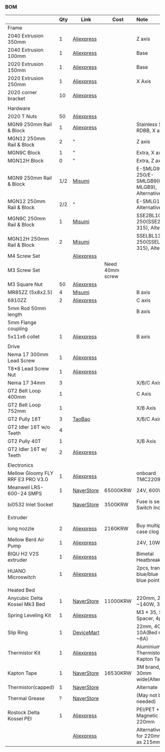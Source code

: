 ### BOM


|                                   | Qty | Link                                                                                                                                                                                                                                                                                                                                                                                                                                 | Cost            | Note                                          |
| :---------------------------------- | ----- | -------------------------------------------------------------------------------------------------------------------------------------------------------------------------------------------------------------------------------------------------------------------------------------------------------------------------------------------------------------------------------------------------------------------------------------- | ----------------- | :---------------------------------------------- |
| Frame                             |     |                                                                                                                                                                                                                                                                                                                                                                                                                                      |                 |                                               |
| 2040 Extrusion 350mm              | 1   | [Aliexpress](https://www.aliexpress.us/item/1005005037443914.html?pdp_npi=4%40dis%21USD%21US%20%244.70%21US%20%242.87%21%21%214.70%212.87%21%402101585f17218160977374631e6f09%2112000031411902085%21sh%21HK%213408833611%21X&spm=a2g0o.store_pc_allItems_or_groupList.new_all_items_2007532827729.1005005037443914&gatewayAdapt=glo2usa)                                                                                             |                 | Z axis                                        |
| 2040 Extrusion 100mm              | 1   | [Aliexpress](https://www.aliexpress.us/item/1005005037443914.html?pdp_npi=4%40dis%21USD%21US%20%244.70%21US%20%242.87%21%21%214.70%212.87%21%402101585f17218160977374631e6f09%2112000031411902085%21sh%21HK%213408833611%21X&spm=a2g0o.store_pc_allItems_or_groupList.new_all_items_2007532827729.1005005037443914&gatewayAdapt=glo2usa)                                                                                             |                 | Base                                          |
| 2020 Extrusion 150mm              | 1   | [Aliexpress](https://www.aliexpress.us/item/1005005037443914.html?pdp_npi=4%40dis%21USD%21US%20%244.70%21US%20%242.87%21%21%214.70%212.87%21%402101585f17218160977374631e6f09%2112000031411902085%21sh%21HK%213408833611%21X&spm=a2g0o.store_pc_allItems_or_groupList.new_all_items_2007532827729.1005005037443914&gatewayAdapt=glo2usa)                                                                                             |                 | Base                                          |
| 2020 Extrusion 250mm              | 1   | [Aliexpress](https://www.aliexpress.us/item/1005005037443914.html?pdp_npi=4%40dis%21USD%21US%20%244.70%21US%20%242.87%21%21%214.70%212.87%21%402101585f17218160977374631e6f09%2112000031411902085%21sh%21HK%213408833611%21X&spm=a2g0o.store_pc_allItems_or_groupList.new_all_items_2007532827729.1005005037443914&gatewayAdapt=glo2usa)                                                                                             |                 | X Axis                                        |
| 2020 corner bracket               | 10  | [Aliexpress](https://www.aliexpress.us/item/1005002883833150.html?pdp_npi=4%40dis%21USD%21US%20%248.00%21US%20%245.36%21%21%218.00%215.36%21%402101585f17218162290038619e6f09%2112000022608302408%21sh%21HK%213408833611%21X&spm=a2g0o.store_pc_allItems_or_groupList.new_all_items_2007532827729.1005002883833150&gatewayAdapt=glo2usa)                                                                                             |                 |                                               |
|                                   |     |                                                                                                                                                                                                                                                                                                                                                                                                                                      |                 |                                               |
| Hardware                          |     |                                                                                                                                                                                                                                                                                                                                                                                                                                      |                 |                                               |
| 2020 T Nuts                       | 50  | [Aliexpress](https://aliexpress.us/item/1005003023734101.html?pdp_npi=4%40dis%21USD%21US%20%243.50%21US%20%242.27%21%21%213.50%212.27%21%402101585f17218164046887395e6f09%2112000023289976894%21sh%21HK%213408833611%21X&spm=a2g0o.store_pc_allItems_or_groupList.new_all_items_2007532827729.1005003023734101&gatewayAdapt=glo2usa)                                                                                                 |                 |                                               |
| MGN9 250mm Rail & Block           | 1   | [Aliexpress](https://a.aliexpress.com/_omnpQO7)                                                                                                                                                                                                                                                                                                                                                                                      |                 | Stainless Steel, RDBB, X axis                 |
| MGN12 250mm Rail & Block          | 2   | "                                                                                                                                                                                                                                                                                                                                                                                                                                    |                 | Z axis                                        |
| MGN9C Block                       | 1   | "                                                                                                                                                                                                                                                                                                                                                                                                                                    |                 | Extra, X axis                                 |
| MGN12H Block                      | 0   | "                                                                                                                                                                                                                                                                                                                                                                                                                                    |                 | Extra, Z axis                                 |
| MGN9 250mm Rail & Block           | 1/2 | [Misumi](https://kr.misumi-ec.com/vona2/detail/110310458729/)                                                                                                                                                                                                                                                                                                                                                                        |                 | E-SMLG9-250/E-SMLGB9(C-MLGB9), Alternative    |
| MGN12 250mm Rail & Block          | 2/2 | "                                                                                                                                                                                                                                                                                                                                                                                                                                    |                 | E-SMLG12-250, Alternative                     |
| MGN9C 250mm Rail & Block          | 1   | [Misumi](https://kr.misumi-ec.com/vona2/detail/110302586530/)                                                                                                                                                                                                                                                                                                                                                                        |                 | SSE2BL10-250(SSE2B10-315), Alternative        |
| MGN12H 250mm Rail & Block         | 2   | [Misumi](https://kr.misumi-ec.com/vona2/detail/110302586710/)                                                                                                                                                                                                                                                                                                                                                                        |                 | SSELBL13-250(SSELB13-315), Alternative        |
| M4 Screw Set                      |     | [Aliexpress](https://www.aliexpress.us/item/1005002109863123.html?spm=a2g0o.productlist.main.17.7fe82c812tBHeu&algo_pvid=9b3adcc2-eaa7-49f5-827b-65c76ebec4ab&algo_exp_id=9b3adcc2-eaa7-49f5-827b-65c76ebec4ab-8&pdp_npi=4%40dis%21USD%2114.98%218.24%21%21%2114.98%218.24%21%402101364217218106530737554e0d29%2112000018775202479%21sea%21HK%213408833611%21&curPageLogUid=3mmH5TGniEUf&utparam-url=scene%3Asearch%7Cquery_from%3A) |                 |                                               |
| M3 Screw Set                      |     |                                                                                                                                                                                                                                                                                                                                                                                                                                      | Need 40mm screw |                                               |
| M3 Square Nut                     | 50  | [Aliexpress](https://www.aliexpress.us/item/1005001612157787.html?spm=a2g0o.productlist.main.1.5d017e8aeZHkcO&algo_pvid=3c10a105-0205-4d35-910a-e991c6a990df&algo_exp_id=3c10a105-0205-4d35-910a-e991c6a990df-0&pdp_npi=4%40dis%21USD%212.68%212.28%21%21%212.68%212.28%21%402102f6cb17218121155956718ec6aa%2112000028150283667%21sea%21HK%213408833611%21&curPageLogUid=DIoZCeJsWn29&utparam-url=scene%3Asearch%7Cquery_from%3A)    |                 |                                               |
| MR85ZZ (5x8x2.5)                  | 4   | [Misumi](https://kr.misumi-ec.com/vona2/detail/221005552990/?HissuCode=MR85ZZ)                                                                                                                                                                                                                                                                                                                                                       |                 | B axis                                        |
| 6810ZZ                            | 2   | [Aliexpress](https://www.aliexpress.us/item/32862403898.html?spm=a2g0o.productlist.main.3.28051f017e5Tbz&algo_pvid=e4d6ce69-5943-4ac6-adf3-921e6b8d509a&algo_exp_id=e4d6ce69-5943-4ac6-adf3-921e6b8d509a-1&pdp_npi=4%40dis%21USD%215.39%214.31%21%21%215.39%214.31%21%402140e84617218120288452517e1693%2165529151447%21sea%21HK%213408833611%21X&curPageLogUid=G0ytiQ8Lm1Mz&utparam-url=scene%3Asearch%7Cquery_from%3A)              |                 | C axis                                        |
| 5mm Rod 50mm length               |     |                                                                                                                                                                                                                                                                                                                                                                                                                                      |                 | B axis                                        |
| 5mm Flange coupling               |     |                                                                                                                                                                                                                                                                                                                                                                                                                                      |                 |                                               |
| 5x11x6 collet                     | 1   | [Aliexpress](https://www.aliexpress.com/item/1005005687346657.html?spm=a2g0o.order_list.order_list_main.270.6df81802pwJpHi)                                                                                                                                                                                                                                                                                                          |                 | B axis                                        |
|                                   |     |                                                                                                                                                                                                                                                                                                                                                                                                                                      |                 |                                               |
| Drive                             |     |                                                                                                                                                                                                                                                                                                                                                                                                                                      |                 |                                               |
| Nema 17 300mm Lead Screw          | 1   | [Aliexpress](https://www.aliexpress.us/item/1005005575285492.html?spm=a2g0o.productlist.0.0.5d017e8aeZHkcO&mp=1&gatewayAdapt=glo2usa)                                                                                                                                                                                                                                                                                                |                 |                                               |
| T8\*8 Lead Screw Nut              | 1   | [Aliexpress](https://www.aliexpress.us/item/32957828816.html?pdp_npi=3%40dis%21USD%21%21US%20%240.80%21%21%21%21%21%4021410c4117218088288495225e8dd8%21%21im%21%21&gatewayAdapt=glo2usa)                                                                                                                                                                                                                                             |                 |                                               |
| Nema 17 34mm                      | 3   |                                                                                                                                                                                                                                                                                                                                                                                                                                      |                 | X/B/C Axis                                    |
| GT2 Belt Loop 400mm               | 1   |                                                                                                                                                                                                                                                                                                                                                                                                                                      |                 | C Axis                                        |
| GT2 Belt Loop 752mm               | 1   |                                                                                                                                                                                                                                                                                                                                                                                                                                      |                 | X/B Axis                                      |
| GT2 Pully 16T                     | 3   | [TaoBao](https://e.tb.cn/h.TQ1ktN3yCzzM9IA?tk=SfhbeX7y4nz)                                                                                                                                                                                                                                                                                                                                                                           |                 | X/B/C Axis                                    |
| GT2 Idler 16T w/o Teeth           | 4   |                                                                                                                                                                                                                                                                                                                                                                                                                                      |                 |                                               |
| GT2 Pully 40T                     | 1   |                                                                                                                                                                                                                                                                                                                                                                                                                                      |                 | X/B Axis                                      |
| GT2 Idler 16T w/ Teeth            | 2   | [Aliexpress](https://www.aliexpress.us/item/32817328238.html?spm=a2g0o.productlist.main.1.154a6eafY9AYrN&algo_pvid=2e5559f6-0e2b-4699-af66-2900a6241a77&algo_exp_id=2e5559f6-0e2b-4699-af66-2900a6241a77-0&pdp_npi=4%40dis%21USD%210.83%210.80%21%21%210.83%210.80%21%402141069c17218103868312197ecd23%2112000030774036536%21sea%21HK%213408833611%21&curPageLogUid=WzjkJAxiIMiS&utparam-url=scene%3Asearch%7Cquery_from%3A)         |                 |                                               |
|                                   |     |                                                                                                                                                                                                                                                                                                                                                                                                                                      |                 |                                               |
| Electronics                       |     |                                                                                                                                                                                                                                                                                                                                                                                                                                      |                 |                                               |
| Mellow Gloomy FLY RRF E3 PRO V3.0 | 1   | [Aliexpress](https://a.aliexpress.com/_oowFa4x)                                                                                                                                                                                                                                                                                                                                                                                      |                 | onboard TMC2209                               |
| Meanwell LRS-600-24 SMPS          | 1   | [NaverStore](https://naver.me/57ViGTUl)                                                                                                                                                                                                                                                                                                                                                                                              | 65000KRW        | 24V, 600W                                     |
| bi0532 Inlet Socket               |     | [NaverStore](https://naver.me/F74zonIe)                                                                                                                                                                                                                                                                                                                                                                                              | 3500KRW         | Fuse is separate, Switch Included             |
|                                   |     |                                                                                                                                                                                                                                                                                                                                                                                                                                      |                 |                                               |
| Extruder                          |     |                                                                                                                                                                                                                                                                                                                                                                                                                                      |                 |                                               |
| long nozzle                       | 2   | [Aliexpress](https://a.aliexpress.com/_oFF1uXZ)                                                                                                                                                                                                                                                                                                                                                                                      | 2160KRW         | Buy multiple in case clog                     |
| Mellow Berd Air Pump              | 1   | [Aliexpress](https://a.aliexpress.com/_omC11WL)                                                                                                                                                                                                                                                                                                                                                                                      |                 | 24V, 10W                                      |
| BIQU H2 V2S extruder              | 1   | [Aliexpress](https://a.aliexpress.com/_oEYMTRd)                                                                                                                                                                                                                                                                                                                                                                                      |                 | Bimetal Heatbreak, ~ABS                       |
| HUANO Microswitch                 | 1   | [Aliexpress](https://a.aliexpress.com/_omcsWvt)                                                                                                                                                                                                                                                                                                                                                                                      |                 | 2pcs, transparent blue/blue shell blue point  |
|                                   |     |                                                                                                                                                                                                                                                                                                                                                                                                                                      |                 |                                               |
| Heated Bed                        |     |                                                                                                                                                                                                                                                                                                                                                                                                                                      |                 |                                               |
| Anycubic Delta Kossel Mk3 Bed     | 1   | [NaverStore](https://naver.me/FJbm7O77)                                                                                                                                                                                                                                                                                                                                                                                              | 11000KRW        | 220mm, 24V, ~140W, 3hole                      |
| Spring Leveling Kit               | 1   | [Aliexpress](https://a.aliexpress.com/_oBRfAUP)                                                                                                                                                                                                                                                                                                                                                                                      |                 | M3 * 35, Slilcone Spacer, 4pcs                |
| Slip Ring                         | 1   | [DeviceMart](https://www.devicemart.co.kr/goods/view?no=12511699)                                                                                                                                                                                                                                                                                                                                                                    |                 | 22mm, 4CH, 10A(Bed requires ~8A)              |
| Thermistor Kit                    | 1   | [Aliexpress](https://a.aliexpress.com/_oDTzoyn)                                                                                                                                                                                                                                                                                                                                                                                      |                 | Aluminium Tape, Thermistor(100K), Kapton Tape |
| Kapton Tape                       | 1   | [NaverStore](https://naver.me/5vcUNuUP)                                                                                                                                                                                                                                                                                                                                                                                              | 16530KRW        | 3M brand, 33m, 30mm wide(Alternate)           |
| Thermistor(capped)                | 1   | [NaverStore](https://naver.me/5X5lIw2A)                                                                                                                                                                                                                                                                                                                                                                                              |                 | Alternate                                     |
| Thermal Grease                    | ?   | [NaverStore](https://naver.me/FVexoag7)                                                                                                                                                                                                                                                                                                                                                                                              |                 | (May not be needed)                           |
| Rostock Delta Kossel PEI          | 1   | [Aliexpress](https://a.aliexpress.com/_oCuGFER)                                                                                                                                                                                                                                                                                                                                                                                      |                 | PEI/PET + Magnetic Sheet, 220mm               |
|                                   |     | [Aliexpress](https://a.aliexpress.com/_ok4sJY3)                                                                                                                                                                                                                                                                                                                                                                                      |                 | Alternative, ask for 220mm(order as 215mm)    |
